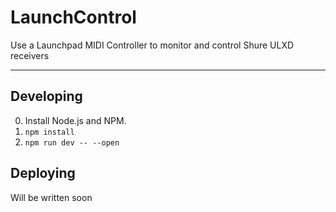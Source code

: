 # LaunchControl

Use a Launchpad MIDI Controller to monitor and control Shure ULXD receivers

---

## Developing

0. Install Node.js and NPM.
1. `npm install`
2. `npm run dev -- --open`

## Deploying

Will be written soon
